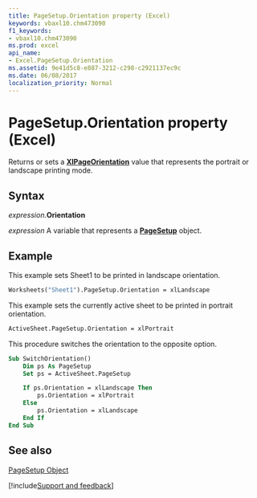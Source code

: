 ```yaml
---
title: PageSetup.Orientation property (Excel)
keywords: vbaxl10.chm473090
f1_keywords:
- vbaxl10.chm473090
ms.prod: excel
api_name:
- Excel.PageSetup.Orientation
ms.assetid: 9e41d5c8-e887-3212-c298-c2921137ec9c
ms.date: 06/08/2017
localization_priority: Normal
---
```



# PageSetup.Orientation property (Excel)

Returns or sets a  **[XlPageOrientation](Excel.XlPageOrientation.md)** value that represents the portrait or landscape printing mode.


## Syntax

_expression_.**Orientation**

_expression_ A variable that represents a **[PageSetup](Excel.PageSetup.md)** object.


## Example

This example sets Sheet1 to be printed in landscape orientation.

```vb
Worksheets("Sheet1").PageSetup.Orientation = xlLandscape
```
This example sets the currently active sheet to be printed in portrait orientation.

```vb
ActiveSheet.PageSetup.Orientation = xlPortrait
```

This procedure switches the orientation to the opposite option.

```vb
Sub SwitchOrientation()
    Dim ps As PageSetup
    Set ps = ActiveSheet.PageSetup

    If ps.Orientation = xlLandscape Then
        ps.Orientation = xlPortrait
    Else
        ps.Orientation = xlLandscape
    End If
End Sub
```


## See also


[PageSetup Object](Excel.PageSetup.md)

[!include[Support and feedback](~/includes/feedback-boilerplate.md)]
